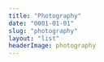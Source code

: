 ```yaml
---
title: "Photography"
date: "0001-01-01"
slug: "photography"
layout: "list"
headerImage: photography
---
```

